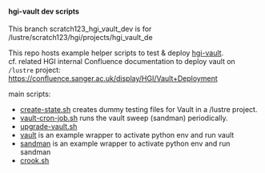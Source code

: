 #### hgi-vault dev scripts

This branch scratch123_hgi_vault_dev is for /lustre/scratch123/hgi/projects/hgi_vault_de 

This repo hosts example helper scripts to test & deploy [hgi-vault](https://github.com/wtsi-hgi/hgi-vault).  
cf. related HGI internal Confluence documentation to deploy vault on `/lustre` project:
https://confluence.sanger.ac.uk/display/HGI/Vault+Deployment
  
main scripts:
- [create-state.sh](create-state.sh) creates dummy testing files for Vault in a /lustre project.
- [vault-cron-job.sh](vault-cron-job.sh) runs the vault sweep (sandman) periodically.
- [upgrade-vault.sh](upgrade-vault.sh)
- [vault](vault) is an example wrapper to activate python env and run vault
- [sandman](sandman) is an example wrapper to activate python env and run sandman
- [crook.sh](crook.sh)